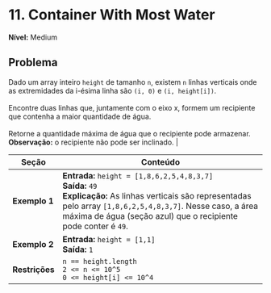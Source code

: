 # 11. Container With Most Water

**Nível:** Medium

## **Problema**

Dado um array inteiro `height` de tamanho `n`, existem `n` linhas verticais onde as extremidades da i-ésima linha são `(i, 0)` e `(i, height[i])`. <br><br> Encontre duas linhas que, juntamente com o eixo x, formem um recipiente que contenha a maior quantidade de água. <br><br> Retorne a quantidade máxima de água que o recipiente pode armazenar. **Observação:** o recipiente não pode ser inclinado. |

| Seção          | Conteúdo                                                                                                                                                                                                                                          |
| -------------- | ------------------------------------------------------------------------------------------------------------------------------------------------------------------------------------------------------------------------------------------------- |
| **Exemplo 1**  | **Entrada:** `height = [1,8,6,2,5,4,8,3,7]` <br> **Saída:** `49` <br> **Explicação:** As linhas verticais são representadas pelo array `[1,8,6,2,5,4,8,3,7]`. Nesse caso, a área máxima de água (seção azul) que o recipiente pode conter é `49`. |
| **Exemplo 2**  | **Entrada:** `height = [1,1]` <br> **Saída:** `1`                                                                                                                                                                                                 |
| **Restrições** | `n == height.length` <br> `2 <= n <= 10^5` <br> `0 <= height[i] <= 10^4`                                                                                                                                                                          |
